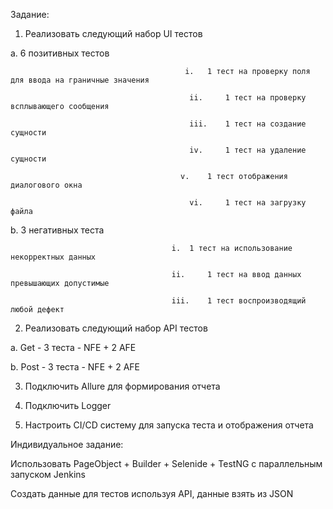 Задание:

1. 	Реализовать следующий набор UI тестов

a. 	6 позитивных тестов

                                           i. 	1 тест на проверку поля для ввода на граничные значения 
                                           
                                         	ii. 	1 тест на проверку всплывающего сообщения 
                                          
                                        	iii. 	1 тест на создание сущности 
                                          
                                        	iv. 	1 тест на удаление сущности 
                                          
                                          v. 	1 тест отображения диалогового окна 
                                          
                                        	vi. 	1 тест на загрузку файла 
                                          
b. 	3 негативных теста

                                        i. 	1 тест на использование некорректных данных 
                                        
                                        ii. 	1 тест на ввод данных превышающих допустимые 
                                        
                                        iii. 	1 тест воспроизводящий любой дефект 
                                        
2. 	Реализовать следующий набор API тестов
 	
a. 	Get - 3 теста - NFE + 2 AFE 

b. 	Post - 3 теста - NFE + 2 AFE

3. 	Подключить Allure для формирования отчета
	
4.   Подключить Logger
  
5. 	Настроить CI/CD систему для запуска теста и отображения отчета

Индивидуальное задание:

Использовать PageObject + Builder + Selenide + TestNG c параллельным запуском Jenkins

Создать данные для тестов используя API, данные взять из JSON
